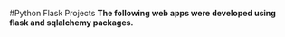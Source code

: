 #Python Flask Projects
**The following web apps were developed using flask and sqlalchemy packages.**
